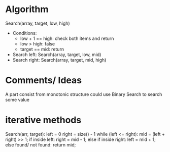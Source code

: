 # Algorithm
Search(array, target, low, high)
- Conditions: 
  - low + 1 == high: check both items and return
  - low > high: false
  - target == mid: return
- Search left: Search(array, target, low, mid)
- Search right: Search(array, target, mid, high)

# Comments/ Ideas
A part consist from monotonic structure could use Binary Search to search some value

# iterative methods 
Search(arr, target):
left = 0 
right = size() - 1
while (left <= right):
  mid = (left + right) >> 1;
  if inside left:
    right = mid - 1;
  else if inside right:
    left = mid + 1;
  else found/ not found:
    return mid;
